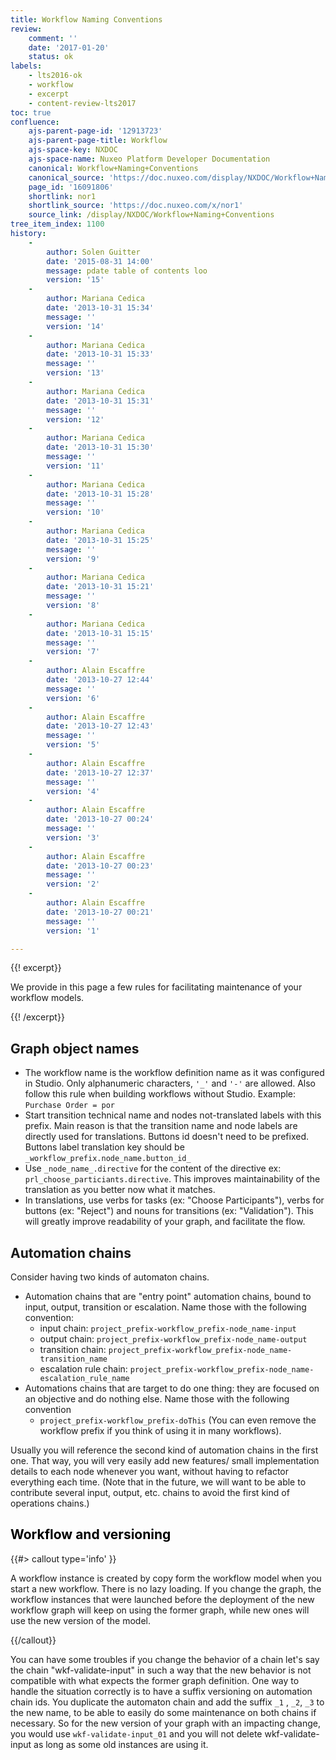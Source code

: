 ```yaml
---
title: Workflow Naming Conventions
review:
    comment: ''
    date: '2017-01-20'
    status: ok
labels:
    - lts2016-ok
    - workflow
    - excerpt
    - content-review-lts2017
toc: true
confluence:
    ajs-parent-page-id: '12913723'
    ajs-parent-page-title: Workflow
    ajs-space-key: NXDOC
    ajs-space-name: Nuxeo Platform Developer Documentation
    canonical: Workflow+Naming+Conventions
    canonical_source: 'https://doc.nuxeo.com/display/NXDOC/Workflow+Naming+Conventions'
    page_id: '16091806'
    shortlink: nor1
    shortlink_source: 'https://doc.nuxeo.com/x/nor1'
    source_link: /display/NXDOC/Workflow+Naming+Conventions
tree_item_index: 1100
history:
    -
        author: Solen Guitter
        date: '2015-08-31 14:00'
        message: pdate table of contents loo
        version: '15'
    -
        author: Mariana Cedica
        date: '2013-10-31 15:34'
        message: ''
        version: '14'
    -
        author: Mariana Cedica
        date: '2013-10-31 15:33'
        message: ''
        version: '13'
    -
        author: Mariana Cedica
        date: '2013-10-31 15:31'
        message: ''
        version: '12'
    -
        author: Mariana Cedica
        date: '2013-10-31 15:30'
        message: ''
        version: '11'
    -
        author: Mariana Cedica
        date: '2013-10-31 15:28'
        message: ''
        version: '10'
    -
        author: Mariana Cedica
        date: '2013-10-31 15:25'
        message: ''
        version: '9'
    -
        author: Mariana Cedica
        date: '2013-10-31 15:21'
        message: ''
        version: '8'
    -
        author: Mariana Cedica
        date: '2013-10-31 15:15'
        message: ''
        version: '7'
    -
        author: Alain Escaffre
        date: '2013-10-27 12:44'
        message: ''
        version: '6'
    -
        author: Alain Escaffre
        date: '2013-10-27 12:43'
        message: ''
        version: '5'
    -
        author: Alain Escaffre
        date: '2013-10-27 12:37'
        message: ''
        version: '4'
    -
        author: Alain Escaffre
        date: '2013-10-27 00:24'
        message: ''
        version: '3'
    -
        author: Alain Escaffre
        date: '2013-10-27 00:23'
        message: ''
        version: '2'
    -
        author: Alain Escaffre
        date: '2013-10-27 00:21'
        message: ''
        version: '1'

---
```

{{! excerpt}}

We provide in this page a few rules for facilitating maintenance of your workflow models.

{{! /excerpt}}

## Graph object names

*   The workflow name is the workflow definition name as it was configured in Studio. Only alphanumeric characters, `'_'` and `'-'` are allowed. Also follow this rule when building workflows without Studio. Example: `Purchase Order = por`
*   Start transition technical name and nodes not-translated labels with this prefix. Main reason is that the transition name and node labels are directly used for translations. Buttons id doesn't need to be prefixed. Buttons label translation key should be `_workflow_prefix.node_name.button_id_`
*   Use `_node_name_.directive` for the content of the directive ex: `prl_choose_particiants.directive`. This improves maintainability of the translation as you better now what it matches.
*   In translations, use verbs for tasks (ex: "Choose Participants"), verbs for buttons (ex: "Reject") and nouns for transitions (ex: "Validation"). This will greatly improve readability of your graph, and facilitate the flow.

## Automation chains

Consider having two kinds of automaton chains.

*   Automation chains that are "entry point" automation chains, bound to input, output, transition or escalation. Name those with the following convention:
    *   input chain: `project_prefix-workflow_prefix-node_name-input`
    *   output chain: `project_prefix-workflow_prefix-node_name-output`
    *   transition chain: `project_prefix-workflow_prefix-node_name-transition_name`
    *   escalation rule chain: `project_prefix-workflow_prefix-node_name-escalation_rule_name`
*   Automations chains that are target to do one thing: they are focused on an objective and do nothing else. Name those with the following convention
    *   `project_prefix-workflow_prefix-doThis` (You can even remove the workflow prefix if you think of using it in many workflows).

Usually you will reference the second kind of automation chains in the first one. That way, you will very easily add new features/ small implementation details to each node whenever you want, without having to refactor everything each time. (Note that in the future, we will want to be able to contribute several input, output, etc. chains to avoid the first kind of operations chains.)

## <span style="color: rgb(0,0,0);">Workflow and versioning
</span>

{{#> callout type='info' }}

A workflow instance is created by copy form the workflow model when you start a new workflow. There is no lazy loading. If you change the graph, the workflow instances that were launched before the deployment of the new workflow graph will keep on using the former graph, while new ones will use the new version of the model.

{{/callout}}

You can have some troubles if you change the behavior of a chain let's say the chain "wkf-validate-input" in such a way that the new behavior is not compatible with what expects the former graph definition. One way to handle the situation correctly is to have a suffix versioning on automation chain ids. You duplicate the automaton chain and add the suffix `_1` , `_2`, `_3`  to the new name, to be able to easily do some maintenance on both chains if necessary. So for the new version of your graph with an impacting change, you would use `wkf-validate-input_01` and you will not delete wkf-validate-input as long as some old instances are using it.
